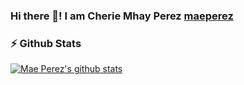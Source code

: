 ### Hi there 👋! I am Cherie Mhay Perez [maeperez](http://github.com/maeperez)

### :zap: Github Stats
[![Mae Perez's github stats](https://github-readme-stats.masterxhen.vercel.app/api?username=maeperez)](https://github.com/anuraghazra/github-readme-stats)

<!--
**maeperez/maeperez** is a ✨ _special_ ✨ repository because its `README.md` (this file) appears on your GitHub profile.

Here are some ideas to get you started:

- 🔭 I’m currently working on ...
- 🌱 I’m currently learning ...
- 👯 I’m looking to collaborate on ...
- 🤔 I’m looking for help with ...
- 💬 Ask me about ...
- 📫 How to reach me: ...
- 😄 Pronouns: ...
- ⚡ Fun fact: ...
-->
